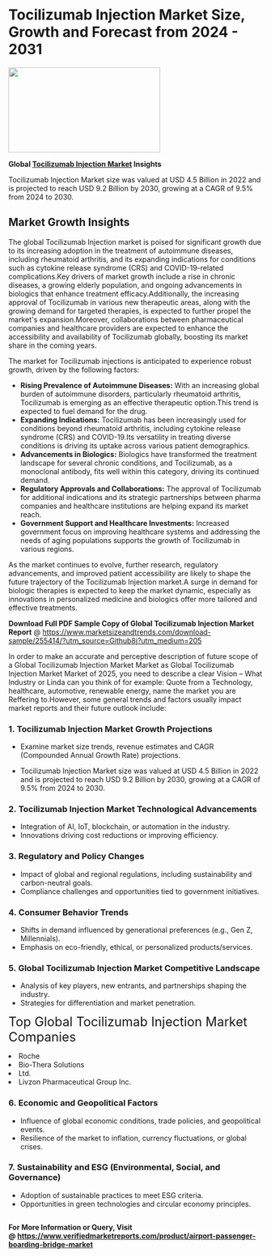 <H1>Tocilizumab Injection Market Size, Growth and Forecast from 2024 - 2031</H1><img class="aligncenter size-medium wp-image-584254" src="https://thirdeyenews.in/wp-content/uploads/2024/09/Global-Market-Research-300x168.jpeg" alt="" width="300" height="168" /><p><strong>Global&nbsp;<a href="https://www.marketsizeandtrends.com/download-sample/255414/?utm_source=Github8j?utm_medium=205">Tocilizumab Injection Market</a> Insights</strong></p><p>Tocilizumab Injection Market size was valued at USD 4.5 Billion in 2022 and is projected to reach USD 9.2 Billion by 2030, growing at a CAGR of 9.5% from 2024 to 2030.</p><p><h2>Market Growth Insights</h2> <p>The global Tocilizumab Injection market is poised for significant growth due to its increasing adoption in the treatment of autoimmune diseases, including rheumatoid arthritis, and its expanding indications for conditions such as cytokine release syndrome (CRS) and COVID-19-related complications.Key drivers of market growth include a rise in chronic diseases, a growing elderly population, and ongoing advancements in biologics that enhance treatment efficacy.Additionally, the increasing approval of Tocilizumab in various new therapeutic areas, along with the growing demand for targeted therapies, is expected to further propel the market's expansion.Moreover, collaborations between pharmaceutical companies and healthcare providers are expected to enhance the accessibility and availability of Tocilizumab globally, boosting its market share in the coming years.</p> <p>The market for Tocilizumab injections is anticipated to experience robust growth, driven by the following factors:</p> <ul> <li><strong>Rising Prevalence of Autoimmune Diseases:</strong> With an increasing global burden of autoimmune disorders, particularly rheumatoid arthritis, Tocilizumab is emerging as an effective therapeutic option.This trend is expected to fuel demand for the drug.</li> <li><strong>Expanding Indications:</strong> Tocilizumab has been increasingly used for conditions beyond rheumatoid arthritis, including cytokine release syndrome (CRS) and COVID-19.Its versatility in treating diverse conditions is driving its uptake across various patient demographics.</li> <li><strong>Advancements in Biologics:</strong> Biologics have transformed the treatment landscape for several chronic conditions, and Tocilizumab, as a monoclonal antibody, fits well within this category, driving its continued demand.</li> <li><strong>Regulatory Approvals and Collaborations:</strong> The approval of Tocilizumab for additional indications and its strategic partnerships between pharma companies and healthcare institutions are helping expand its market reach.</li> <li><strong>Government Support and Healthcare Investments:</strong> Increased government focus on improving healthcare systems and addressing the needs of aging populations supports the growth of Tocilizumab in various regions.</li> </ul> <p>As the market continues to evolve, further research, regulatory advancements, and improved patient accessibility are likely to shape the future trajectory of the Tocilizumab Injection market.A surge in demand for biologic therapies is expected to keep the market dynamic, especially as innovations in personalized medicine and biologics offer more tailored and effective treatments.</p> <p><span class=""><strong>Download Full PDF Sample Copy of Global Tocilizumab Injection Market Report</strong> @ <a href="https://www.marketsizeandtrends.com/download-sample/255414/?utm_source=Github8j?utm_medium=205" target="_blank">https://www.marketsizeandtrends.com/download-sample/255414/?utm_source=Github8j?utm_medium=205</a></span></p><p>In order to make an accurate and perceptive description of future scope of a Global&nbsp;Tocilizumab Injection Market Market as Global&nbsp;Tocilizumab Injection Market Market of 2025, you need to describe a clear Vision &ndash; What Industry or Linda can you think of for example: Quote from a Technology, healthcare, automotive, renewable energy, name the market you are Reffering to.However, some general trends and factors usually impact market reports and their future outlook include:</p><h3>1.&nbsp;<strong>Tocilizumab Injection Market Growth Projections</strong></h3><ul><li>Examine market size trends, revenue estimates and CAGR (Compounded Annual Growth Rate) projections.</li><li><p>Tocilizumab Injection Market size was valued at USD 4.5 Billion in 2022 and is projected to reach USD 9.2 Billion by 2030, growing at a CAGR of 9.5% from 2024 to 2030.</p></li></ul><h3>2.&nbsp;<strong>Tocilizumab Injection Market Technological Advancements</strong></h3><ul><li>Integration of AI, IoT, blockchain, or automation in the industry.</li><li>Innovations driving cost reductions or improving efficiency.</li></ul><h3>3.&nbsp;<strong>Regulatory and Policy Changes</strong></h3><ul><li>Impact of global and regional regulations, including sustainability and carbon-neutral goals.</li><li>Compliance challenges and opportunities tied to government initiatives.</li></ul><h3>4.&nbsp;<strong>Consumer Behavior Trends</strong></h3><ul><li>Shifts in demand influenced by generational preferences (e.g., Gen Z, Millennials).</li><li>Emphasis on eco-friendly, ethical, or personalized products/services.</li></ul><h3>5.&nbsp;<strong>Global Tocilizumab Injection Market Competitive Landscape</strong></h3><ul><li>Analysis of key players, new entrants, and partnerships shaping the industry.</li><li>Strategies for differentiation and market penetration.</li></ul><p data-pm-slice="1 1 []"><span style="color: inherit; font-family: inherit; font-size: 25px;">Top Global Tocilizumab Injection Market Companies</span></p><div class="" data-test-id=""><p><li>Roche</li><li> Bio-Thera Solutions</li><li>Ltd.</li><li> Livzon Pharmaceutical Group Inc.</li></p></div><h3>6.&nbsp;<strong>Economic and Geopolitical Factors</strong></h3><ul><li>Influence of global economic conditions, trade policies, and geopolitical events.</li><li>Resilience of the market to inflation, currency fluctuations, or global crises.</li></ul><h3>7.&nbsp;<strong>Sustainability and ESG (Environmental, Social, and Governance)</strong></h3><ul><li>Adoption of sustainable practices to meet ESG criteria.</li><li>Opportunities in green technologies and circular economy principles.</li></ul><h2><strong style="font-size: 14px;">For More Information or Query, Visit @&nbsp;</strong><a style="background-color: #ffffff; font-size: 14px;" href="https://www.marketsizeandtrends.com/report/tocilizumab-injection-market/" target="_blank">https://www.verifiedmarketreports.com/product/airport-passenger-boarding-bridge-market</a></h2>